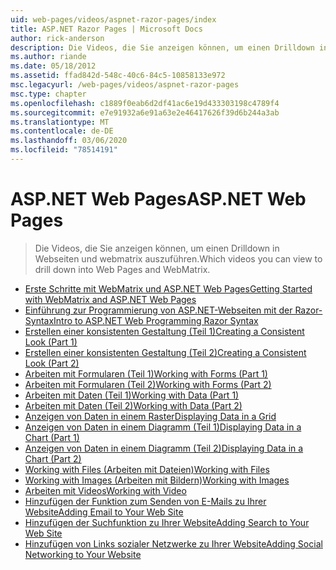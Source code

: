 ```yaml
---
uid: web-pages/videos/aspnet-razor-pages/index
title: ASP.NET Razor Pages | Microsoft Docs
author: rick-anderson
description: Die Videos, die Sie anzeigen können, um einen Drilldown in Webseiten und webmatrix auszuführen.
ms.author: riande
ms.date: 05/18/2012
ms.assetid: ffad842d-548c-40c6-84c5-10858133e972
msc.legacyurl: /web-pages/videos/aspnet-razor-pages
msc.type: chapter
ms.openlocfilehash: c1889f0eab6d2df41ac6e19d433303198c4789f4
ms.sourcegitcommit: e7e91932a6e91a63e2e46417626f39d6b244a3ab
ms.translationtype: MT
ms.contentlocale: de-DE
ms.lasthandoff: 03/06/2020
ms.locfileid: "78514191"
---
```

# <a name="aspnet-web-pages"></a><span data-ttu-id="21002-103">ASP.NET Web Pages</span><span class="sxs-lookup"><span data-stu-id="21002-103">ASP.NET Web Pages</span></span>

> <span data-ttu-id="21002-104">Die Videos, die Sie anzeigen können, um einen Drilldown in Webseiten und webmatrix auszuführen.</span><span class="sxs-lookup"><span data-stu-id="21002-104">Which videos you can view to drill down into Web Pages and WebMatrix.</span></span>

- [<span data-ttu-id="21002-105">Erste Schritte mit WebMatrix und ASP.NET Web Pages</span><span class="sxs-lookup"><span data-stu-id="21002-105">Getting Started with WebMatrix and ASP.NET Web Pages</span></span>](getting-started-with-webmatrix-and-aspnet-web-pages.md)
- [<span data-ttu-id="21002-106">Einführung zur Programmierung von ASP.NET-Webseiten mit der Razor-Syntax</span><span class="sxs-lookup"><span data-stu-id="21002-106">Intro to ASP.NET Web Programming Razor Syntax</span></span>](introduction-to-aspnet-web-programming-using-the-razor-syntax.md)
- [<span data-ttu-id="21002-107">Erstellen einer konsistenten Gestaltung (Teil 1)</span><span class="sxs-lookup"><span data-stu-id="21002-107">Creating a Consistent Look (Part 1)</span></span>](creating-a-consistent-look-part-1.md)
- [<span data-ttu-id="21002-108">Erstellen einer konsistenten Gestaltung (Teil 2)</span><span class="sxs-lookup"><span data-stu-id="21002-108">Creating a Consistent Look (Part 2)</span></span>](creating-a-consistent-look-part-2.md)
- [<span data-ttu-id="21002-109">Arbeiten mit Formularen (Teil 1)</span><span class="sxs-lookup"><span data-stu-id="21002-109">Working with Forms (Part 1)</span></span>](working-with-forms-part-1.md)
- [<span data-ttu-id="21002-110">Arbeiten mit Formularen (Teil 2)</span><span class="sxs-lookup"><span data-stu-id="21002-110">Working with Forms (Part 2)</span></span>](working-with-forms-part-2.md)
- [<span data-ttu-id="21002-111">Arbeiten mit Daten (Teil 1)</span><span class="sxs-lookup"><span data-stu-id="21002-111">Working with Data (Part 1)</span></span>](working-with-data-part-1.md)
- [<span data-ttu-id="21002-112">Arbeiten mit Daten (Teil 2)</span><span class="sxs-lookup"><span data-stu-id="21002-112">Working with Data (Part 2)</span></span>](working-with-data-part-2.md)
- [<span data-ttu-id="21002-113">Anzeigen von Daten in einem Raster</span><span class="sxs-lookup"><span data-stu-id="21002-113">Displaying Data in a Grid</span></span>](displaying-data-in-a-grid.md)
- [<span data-ttu-id="21002-114">Anzeigen von Daten in einem Diagramm (Teil 1)</span><span class="sxs-lookup"><span data-stu-id="21002-114">Displaying Data in a Chart (Part 1)</span></span>](displaying-data-in-a-chart-part-1.md)
- [<span data-ttu-id="21002-115">Anzeigen von Daten in einem Diagramm (Teil 2)</span><span class="sxs-lookup"><span data-stu-id="21002-115">Displaying Data in a Chart (Part 2)</span></span>](displaying-data-in-a-chart-part-2.md)
- [<span data-ttu-id="21002-116">Working with Files (Arbeiten mit Dateien)</span><span class="sxs-lookup"><span data-stu-id="21002-116">Working with Files</span></span>](working-with-files.md)
- [<span data-ttu-id="21002-117">Working with Images (Arbeiten mit Bildern)</span><span class="sxs-lookup"><span data-stu-id="21002-117">Working with Images</span></span>](working-with-images.md)
- [<span data-ttu-id="21002-118">Arbeiten mit Videos</span><span class="sxs-lookup"><span data-stu-id="21002-118">Working with Video</span></span>](working-with-video.md)
- [<span data-ttu-id="21002-119">Hinzufügen der Funktion zum Senden von E-Mails zu Ihrer Website</span><span class="sxs-lookup"><span data-stu-id="21002-119">Adding Email to Your Web Site</span></span>](adding-email-to-your-web-site.md)
- [<span data-ttu-id="21002-120">Hinzufügen der Suchfunktion zu Ihrer Website</span><span class="sxs-lookup"><span data-stu-id="21002-120">Adding Search to Your Web Site</span></span>](adding-search-to-your-web-site.md)
- [<span data-ttu-id="21002-121">Hinzufügen von Links sozialer Netzwerke zu Ihrer Website</span><span class="sxs-lookup"><span data-stu-id="21002-121">Adding Social Networking to Your Website</span></span>](adding-social-networking-to-your-website.md)
